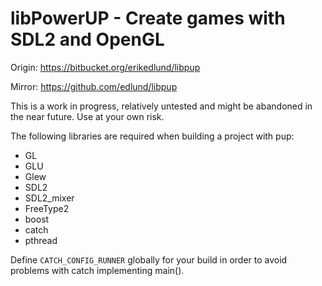 
# libPowerUP - Create games with SDL2 and OpenGL

Origin: https://bitbucket.org/erikedlund/libpup

Mirror: https://github.com/edlund/libpup

This is a work in progress, relatively untested and might be abandoned
in the near future. Use at your own risk.

The following libraries are required when building a project with pup:

 * GL
 * GLU
 * Glew
 * SDL2
 * SDL2_mixer
 * FreeType2
 * boost
 * catch
 * pthread

Define `CATCH_CONFIG_RUNNER` globally for your build in order to avoid
problems with catch implementing main().

